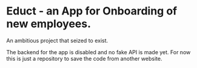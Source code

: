 # Educt - an App for Onboarding of new employees.

An ambitious project that seized to exist.

The backend for the app is disabled and no fake API is made yet. For now this is just a repository to save the code from another website.
